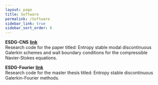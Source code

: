 ```yaml
---
layout: page
title: Software
permalink: /Software
sidebar_link: true
sidebar_sort_order: 6 
---
```


**ESDG-CNS** [**link**](https://github.com/yiminllin/ESDG-CNS)  
Research code for the paper titled: Entropy stable modal discontinuous Galerkin schemes and wall boundary conditions for the compressible
Navier-Stokes equations.

**ESDG-Fourier** [**link**](https://github.com/yiminllin/ESDG-Fourier)  
Research code for the master thesis titled: Entropy stable discontinuous Galerkin-Fourier methods.

